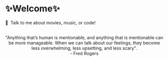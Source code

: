 # ✨Welcome✨

💬 &nbsp;Talk to me about movies, music, or code! <br />
<br />

<p align="center">
 "Anything that’s human is mentionable, and anything that is mentionable can be more manageable. When we can talk about our feelings, they become less overwhelming, less upsetting, and less scary".
  <br />
  - Fred Rogers
</p>
